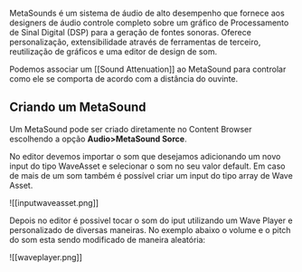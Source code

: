 MetaSounds é um sistema de áudio de alto desempenho que fornece aos designers de áudio controle completo sobre um gráfico de Processamento de Sinal Digital (DSP) para a geração de fontes sonoras. Oferece personalização, extensibilidade através de ferramentas de terceiro, reutilização de gráficos e uma editor de design de som.

Podemos associar um [[Sound Attenuation]] ao MetaSound para controlar como ele se comporta de acordo com a distância do ouvinte.

## Criando um MetaSound

Um MetaSound pode ser criado diretamente no Content Browser escolhendo a opção **Audio>MetaSound Sorce**. 

No editor devemos importar o som que desejamos adicionando um novo input do tipo WaveAsset e selecionar o som no seu valor default. Em caso de mais de um som também é possível criar um input do tipo array de Wave Asset.

![[inputwaveasset.png]]

Depois no editor é possivel tocar o som do iput utilizando um Wave Player e personalizado de diversas maneiras. No exemplo abaixo o volume e o pitch do som esta sendo modificado de maneira aleatória:

![[waveplayer.png]]